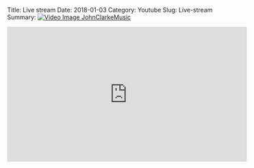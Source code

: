 Title: Live stream
Date: 2018-01-03
Category: Youtube
Slug: Live-stream
Summary: <a href="/Live-stream.html"><img src="https://i.ytimg.com/vi/ZlIIl-_SK54/hqdefault.jpg" alt="Video Image JohnClarkeMusic"></a>

<iframe width="560" height="315" src="https://www.youtube.com/embed/ZlIIl-_SK54" title="YouTube video player" frameborder="0" allow="accelerometer; autoplay; clipboard-write; encrypted-media; gyroscope; picture-in-picture" allowfullscreen></iframe>

